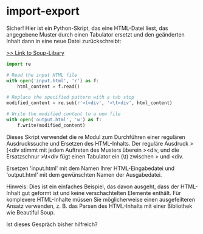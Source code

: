 # import-export

Sicher! Hier ist ein Python-Skript, das eine HTML-Datei liest, das angegebene Muster durch einen Tabulator ersetzt und den geänderten Inhalt dann in eine neue Datei zurückschreibt:

[>> Link to Soup-Libary](https://beautiful-soup-4.readthedocs.io/en/latest/)

```py
import re

# Read the input HTML file
with open('input.html', 'r') as f:
    html_content = f.read()

# Replace the specified pattern with a tab stop
modified_content = re.sub(r'>(<div', '>\t<div', html_content)

# Write the modified content to a new file
with open('output.html', 'w') as f:
    f.write(modified_content)

```

Dieses Skript verwendet die re Modul zum Durchführen einer regulären Ausdruckssuche und Ersetzen des HTML-Inhalts. Der reguläre Ausdruck >(<div stimmt mit jedem Auftreten des Musters überein ><div, und die Ersatzschnur >\t<div fügt einen Tabulator ein (\t) zwischen > und <div.


Ersetzen 'input.html' mit dem Namen Ihrer HTML-Eingabedatei und 'output.html' mit dem gewünschten Namen der Ausgabedatei.

Hinweis: Dies ist ein einfaches Beispiel, das davon ausgeht, dass der HTML-Inhalt gut geformt ist und keine verschachtelten Elemente enthält. Für komplexere HTML-Inhalte müssen Sie möglicherweise einen ausgefeilteren Ansatz verwenden, z. B. das Parsen des HTML-Inhalts mit einer Bibliothek wie Beautiful Soup.

Ist dieses Gespräch bisher hilfreich?


